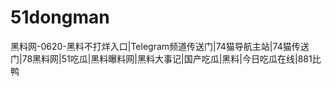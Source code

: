# 51dongman
黑料网-0620-黑料不打烊入口|Telegram频道传送门|74猫导航主站|74猫传送门|78黑料网|51吃瓜|黑料曝料网|黑料大事记|国产吃瓜|黑料|今日吃瓜在线|881比鸭
